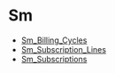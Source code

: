 # Sm

* [Sm_Billing_Cycles](Sm_Billing_Cycles.md)
* [Sm_Subscription_Lines](Sm_Subscription_Lines.md)
* [Sm_Subscriptions](Sm_Subscriptions.md)


